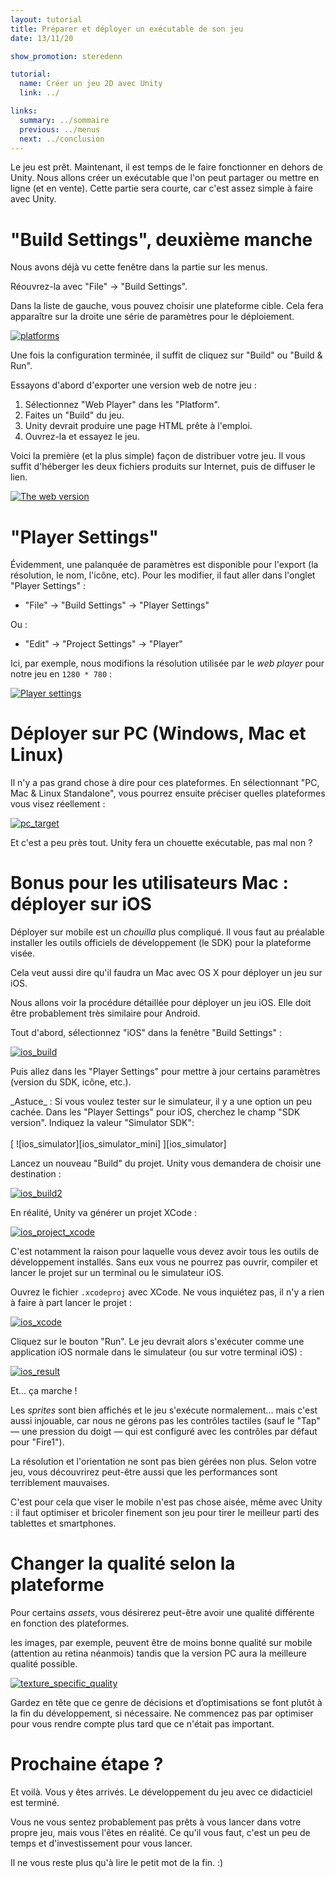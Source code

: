 ```yaml
---
layout: tutorial
title: Préparer et déployer un exécutable de son jeu
date: 13/11/20

show_promotion: steredenn

tutorial:
  name: Créer un jeu 2D avec Unity
  link: ../

links:
  summary: ../sommaire
  previous: ../menus
  next: ../conclusion
---
```


Le jeu est prêt. Maintenant, il est temps de le faire fonctionner en dehors de Unity. Nous allons créer un exécutable que l'on peut partager ou mettre en ligne (et en vente). Cette partie sera courte, car c'est assez simple à faire avec Unity.

# "Build Settings", deuxième manche

Nous avons déjà vu cette fenêtre dans la partie sur les menus.

Réouvrez-la avec "File" -> "Build Settings".

Dans la liste de gauche, vous pouvez choisir une plateforme cible. Cela fera apparaître sur la droite une série de paramètres pour le déploiement.

[ ![platforms][platforms] ][platforms]

Une fois la configuration terminée, il suffit de cliquez sur "Build" ou "Build & Run".

Essayons d'abord d'exporter une version web de notre jeu :

1. Sélectionnez "Web Player" dans les "Platform".
2. Faites un "Build" du jeu.
3. Unity devrait produire une page HTML prête à l'emploi.
4. Ouvrez-la et essayez le jeu.

Voici la première (et la plus simple) façon de distribuer votre jeu. Il vous suffit d'héberger les deux fichiers produits sur Internet, puis de diffuser le lien.

[ ![The web version][web_result] ][web_result]

# "Player Settings"

Évidemment, une palanquée de paramètres est disponible pour l'export (la résolution, le nom, l'icône, etc). Pour les modifier, il faut aller dans l'onglet "Player Settings" :

* "File" -> "Build Settings" -> "Player Settings"

Ou :

* "Edit" -> "Project Settings" -> "Player"

Ici, par exemple, nous modifions la résolution utilisée par le _web player_ pour notre jeu en `1280 * 780` :

[ ![Player settings][player_settings] ][player_settings]

# Déployer sur PC (Windows, Mac et Linux)

Il n'y a pas grand chose à dire pour ces plateformes. En sélectionnant  "PC, Mac & Linux Standalone", vous pourrez ensuite préciser quelles plateformes vous visez réellement :

[ ![pc_target][pc_target] ][pc_target]

Et c'est a peu près tout. Unity fera un chouette exécutable, pas mal non ?

# Bonus pour les utilisateurs Mac : déployer sur iOS

Déployer sur mobile est un _chouilla_ plus compliqué. Il vous faut au préalable installer les outils officiels de développement (le SDK) pour la plateforme visée.

Cela veut aussi dire qu'il faudra un Mac avec OS X pour déployer un jeu sur iOS.

Nous allons voir la procédure détaillée pour déployer un jeu iOS. Elle doit être probablement très similaire pour Android.

Tout d'abord, sélectionnez "iOS" dans la fenêtre "Build Settings" :

[ ![ios_build][ios_build] ][ios_build]

Puis allez dans les "Player Settings" pour mettre à jour certains paramètres (version du SDK, icône, etc.).

<div data-block="note">
_Astuce_ : Si vous voulez tester sur le simulateur, il y a une option un peu cachée. Dans les "Player Settings" pour iOS, cherchez le champ "SDK version". Indiquez la valeur "Simulator SDK":
<br/><br />
[ ![ios_simulator][ios_simulator_mini] ][ios_simulator]
<br />
</div>

Lancez un nouveau "Build" du projet. Unity vous demandera de choisir une destination :

[ ![ios_build2][ios_build2] ][ios_build2]

En réalité, Unity va générer un projet XCode :

[ ![ios_project_xcode][ios_project_xcode] ][ios_project_xcode]

C'est notamment la raison pour laquelle vous devez avoir tous les outils de développement installés. Sans eux vous ne pourrez pas ouvrir, compiler et lancer le projet sur un terminal ou le simulateur iOS.

Ouvrez le fichier `.xcodeproj` avec XCode. Ne vous inquiétez pas, il n'y a rien à faire à part lancer le projet :

[ ![ios_xcode][ios_xcode] ][ios_xcode]

Cliquez sur le bouton "Run". Le jeu devrait alors s'exécuter comme une application iOS normale dans le simulateur (ou sur votre terminal iOS) :

[ ![ios_result][ios_result] ][ios_result]

Et… ça marche !

Les _sprites_ sont bien affichés et le jeu s'exécute normalement... mais c'est aussi injouable, car nous ne gérons pas les contrôles tactiles (sauf le "Tap" — une pression du doigt — qui est configuré avec les contrôles par défaut pour "Fire1").

La résolution et l'orientation ne sont pas bien gérées non plus. Selon votre jeu, vous découvrirez peut-être aussi que les performances sont terriblement mauvaises.

C'est pour cela que viser le mobile n'est pas chose aisée, même avec Unity : il faut optimiser et bricoler finement son jeu pour tirer le meilleur parti des tablettes et smartphones.

# Changer la qualité selon la plateforme

Pour certains _assets_, vous désirerez peut-être avoir une qualité différente en fonction des plateformes.

les images, par exemple, peuvent être de moins bonne qualité sur mobile (attention au retina néanmois) tandis que la version PC aura la meilleure qualité possible.

[ ![texture_specific_quality][texture_specific_quality] ][texture_specific_quality]

Gardez en tête que ce genre de décisions et d’optimisations se font plutôt à la fin du développement, si nécessaire. Ne commencez pas par optimiser pour vous rendre compte plus tard que ce n'était pas important.

# Prochaine étape ?

Et voilà. Vous y êtes arrivés. Le développement du jeu avec ce didacticiel est terminé.

Vous ne vous sentez probablement pas prêts à vous lancer dans votre propre jeu, mais vous l'êtes en réalité. Ce qu'il vous faut, c'est un peu de temps et d'investissement pour vous lancer.

Il ne vous reste plus qu'à lire le petit mot de la fin. :)


[platforms]: ../../2d-game-unity/deployment/-img/platforms.png
[web_result]: ../../2d-game-unity/deployment/-img/web_result.png
[player_settings]: ../../2d-game-unity/deployment/-img/player_settings.png
[pc_target]: ../../2d-game-unity/deployment/-img/pc_target.png
[texture_specific_quality]: ../../2d-game-unity/deployment/-img/texture_specific_quality.png

[ios_build]: ../../2d-game-unity/deployment/-img/ios_build.png
[ios_build2]: ../../2d-game-unity/deployment/-img/ios_build_2.png
[ios_project_xcode]: ../../2d-game-unity/deployment/-img/ios_project_xcode.png
[ios_simulator]: ../../2d-game-unity/deployment/-img/ios_simulator.png
[ios_simulator_mini]: ../../2d-game-unity/deployment/-img/ios_simulator_mini.png
[ios_xcode]: ../../2d-game-unity/deployment/-img/ios_xcode.png
[ios_result]: ../../2d-game-unity/deployment/-img/ios_result.png
